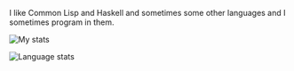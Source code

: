 <!--
**travv0/travv0** is a ✨ _special_ ✨ repository because its `README.md` (this file) appears on your GitHub profile.

Here are some ideas to get you started:

- 🔭 I’m currently working on ...
- 🌱 I’m currently learning ...
- 👯 I’m looking to collaborate on ...
- 🤔 I’m looking for help with ...
- 💬 Ask me about ...
- 📫 How to reach me: ...
- 😄 Pronouns: ...
- ⚡ Fun fact: ...
-->

I like Common Lisp and Haskell and sometimes some other languages and I sometimes program in them.

![My stats](https://github-readme-stats.vercel.app/api/?username=travv0&theme=tokyonight&hide=prs,issues)

![Language stats](https://github-readme-stats.vercel.app/api/top-langs/?username=travv0&theme=tokyonight)
